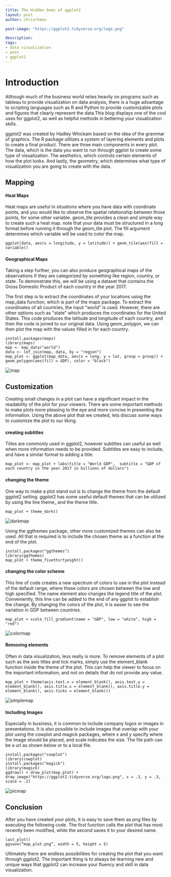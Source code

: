 ```yaml
---
title: The Hidden Gems of ggplot2
layout: post
author: chrisrhees

post-image: "https://ggplot2.tidyverse.org/logo.png"

description: 
tags:
- data visualization
- post
- ggplot2
---
```


# Introduction

Although much of the business world relies heavily on programs such as tableau to provide visualization on data analysis, there is a huge advantage to scripting languages such as R and Python to provide customizable plots and figures that clearly represent the data.This blog displays one of the cool uses for ggplot2, as well as helpful methods in bettering your visualization skills.

ggplot2 was created by Hadley Whickam based on the idea of the grammar of graphics. The R package utilizes a system of layering elements and plots to create a final product. There are three main components in every plot. The data, which is the data you want to run through ggplot to create some type of visualization. The aesthetics, which controls certain elements of how the plot looks. And lastly, the geometry, which determines what type of visualization you are going to create with the data.   


## Mapping

#### Heat Maps 

Heat maps are useful in situations where you have data with coordinate points, and you would like to observe the spatial relationship between those points, for some other variable.
geom_tile provides a clean and simple way to create such a heat map. note that your data must be structured in a long format before running it through the geom_tile plot. The fill argument determines which variable will be used to color the map.

`ggplot(data, aes(x = longitude, y = latitude)) + geom_tile(aes(fill = variable))`
  
#### Geographical Maps

Taking a step further, you can also produce geographical maps of the observations if they are categorized by something like region, country, or state. To demonstrate this, we will be using a dataset that contains the Gross Domestic Product of each country in the year 2017. 

The first step is to extract the coordinates of your locations using the map_data function, which is part of the maps package. To extract the coordinates of all countries, the input "world" is used. However, there are other options such as "state" which produces the coordinates for the United States. This code produces the latitude and longitude of each country, and then the code is joined to our original data. Using geom_polygon, we can then plot the map with the values filled in for each country.

`install.packages(maps)`\
`library(maps)`\
`map <- map_data("world")`\
`data <- lef_join(map, data, by = "region")`\
`map_plot <- ggplot(map_data, aes(x = long, y = lat, group = group)) + geom_polygon(aes(fill = GDP), color = "black")`

![map](/assets/images/blogimages/figs-11-22/map.PNG)

## Customization

Creating small changes in a plot can have a significant impact in the readability of the plot for your viewers. There are some important methods to make plots more pleasing to the eye and more concise in presenting the information. Using the above plot that we created, lets discuss some ways to customize the plot to our liking.

#### creating subtitles

Titles are commonly used in ggplot2, however subtitles can useful as well when more information needs to be provided. Subtitles are easy to include, and have a similar format to adding a title.

`map_plot <- map_plot + labs(title = "World GDP", 
        subtitle = "GDP of each country in the year 2017 in billions of dollars")`


#### changing the theme

One way to make a plot stand out is to change the theme from the default ggplot2 setting. ggplot2 has some useful default themes that can be utilized by using the line theme_ and the theme title.

`map_plot + theme_dark()`

![darkmap](/assets/images/blogimages/figs-11-22/darkmap.PNG)

Using the ggthemes package, other more customized themes can also be used. All that is required is to include the chosen theme as a function at the end of the plot.

`install.packages("ggthemes")`\
`library(ggthemes)`\
`map_plot + theme_fivethirtyeight()`


#### changing the color scheme

This line of code creates a new spectrum of colors to use in the plot instead of the default range, where these colors are chosen between the low and high specified. The name element also changes the legend title of the plot. Conveniently, this line can be added to the end of any ggplot to establish the change. By changing the colors of the plot, it is easier to see the variation in GDP between countries.

`map_plot + scale_fill_gradient(name = "GDP", low = "white", high = "red")`

![colormap](/assets/images/blogimages/figs-11-22/colormap.PNG)

#### Removing elements

Often in data visualization, less really is more. To remove elements of a plot such as the axis titles and tick marks, simply use the element_blank function inside the theme of the plot. This can help the viewer to focus on the important information, and not on details that do not provide any value. 

`map_plot + theme(axis.text.x = element_blank(),
       axis.text.y = element_blank(),
       axis.title.x = element_blank(),
       axis.title.y = element_blank(),
       axis.ticks = element_blank())`

![simplemap](/assets/images/blogimages/figs-11-22/simplemap.PNG)

#### Including Images

Especially in business, it is common to include company logos or images in presentations. It is also possible to include images that overlap with your plot using the cowplot and magick packages, where x and y specify where the image should be placed, and scale indicates the size. The file path can be a url as shown below or to a local file.

`install.packages("cowplot")`\
`library(cowplot)`\
`install.packages("magick")`\
`library(magick)`\
`ggdraw() + draw_plot(map_plot) + draw_image("https://ggplot2.tidyverse.org/logo.png", x = .3, y = .3, scale = .2)`

![picmap](/assets/images/blogimages/figs-11-22/picmap.PNG)

## Conclusion

After you have created your plots, it is easy to save them as png files by executing the following code. The first function calls the plot that has most recently been modified, while the second saves it to your desired name. 

`last_plot()`\
`ggsave(“map_plot.png”, width = 5, height = 5)`

Ultimately there are endless possibilities for creating the plot that you want through ggplot2. The important thing is to always be learning new and unique ways that ggplot2 can increase your fluency and skill in data visualization. 



